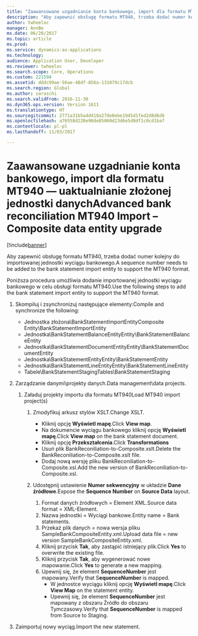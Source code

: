 ```yaml
---
title: "Zaawansowane uzgadnianie konta bankowego, import dla formatu MT940 — uaktualnianie złożonej jednostki danych"
description: "Aby zapewnić obsługę formatu MT940, trzeba dodać numer kolejny do importowanej jednostki wyciągu bankowego."
author: twheeloc
manager: AnnBe
ms.date: 06/20/2017
ms.topic: article
ms.prod: 
ms.service: dynamics-ax-applications
ms.technology: 
audience: Application User, Developer
ms.reviewer: twheeloc
ms.search.scope: Core, Operations
ms.custom: 221594
ms.assetid: dddc99ae-56ae-48df-856a-131079c17dcb
ms.search.region: Global
ms.author: saraschi
ms.search.validFrom: 2016-11-30
ms.dyn365.ops.version: Version 1611
ms.translationtype: HT
ms.sourcegitcommit: 2771a31b5a4d418a27de0ebe1945d1fed2d8d6d6
ms.openlocfilehash: a76558d220e98de85060d23d6e5d8df1c0cd1baf
ms.contentlocale: pl-pl
ms.lasthandoff: 11/03/2017

---
```


# <a name="advanced-bank-reconciliation-mt940-import--composite-data-entity-upgrade"></a><span data-ttu-id="b060d-103">Zaawansowane uzgadnianie konta bankowego, import dla formatu MT940 — uaktualnianie złożonej jednostki danych</span><span class="sxs-lookup"><span data-stu-id="b060d-103">Advanced bank reconciliation MT940 Import – Composite data entity upgrade</span></span>

[!include[banner](../includes/banner.md)]


<span data-ttu-id="b060d-104">Aby zapewnić obsługę formatu MT940, trzeba dodać numer kolejny do importowanej jednostki wyciągu bankowego.</span><span class="sxs-lookup"><span data-stu-id="b060d-104">A sequence number needs to be added to the bank statement import entity to support the MT940 format.</span></span> 

<span data-ttu-id="b060d-105">Poniższa procedura umożliwia dodanie importowanej jednostki wyciągu bankowego w celu obsługi formatu MT940.</span><span class="sxs-lookup"><span data-stu-id="b060d-105">Use the following steps to add the bank statement import entity to support the MT940 format.</span></span>

1.  <span data-ttu-id="b060d-106">Skompiluj i zsynchronizuj następujące elementy:</span><span class="sxs-lookup"><span data-stu-id="b060d-106">Compile and synchronize the following:</span></span>
    -   <span data-ttu-id="b060d-107">Jednostka złożona\\BankStatementImportEntity</span><span class="sxs-lookup"><span data-stu-id="b060d-107">Composite Entity\\BankStatementImportEntity</span></span>
    -   <span data-ttu-id="b060d-108">Jednostka\\BankStatementBalanceEntity</span><span class="sxs-lookup"><span data-stu-id="b060d-108">Entity\\BankStatementBalanceEntity</span></span>
    -   <span data-ttu-id="b060d-109">Jednostka\\BankStatementDocumentEntity</span><span class="sxs-lookup"><span data-stu-id="b060d-109">Entity\\BankStatementDocumentEntity</span></span>
    -   <span data-ttu-id="b060d-110">Jednostka\\BankStatementEntity</span><span class="sxs-lookup"><span data-stu-id="b060d-110">Entity\\BankStatementEntity</span></span>
    -   <span data-ttu-id="b060d-111">Jednostka\\BankStatementLineEntity</span><span class="sxs-lookup"><span data-stu-id="b060d-111">Entity\\BankStatementLineEntity</span></span>
    -   <span data-ttu-id="b060d-112">Tabele\\BankStatementStaging</span><span class="sxs-lookup"><span data-stu-id="b060d-112">Tables\\BankStatementStaging</span></span>

2.  <span data-ttu-id="b060d-113">Zarządzanie danymi\\projekty danych.</span><span class="sxs-lookup"><span data-stu-id="b060d-113">Data management\\data projects.</span></span>
    1.  <span data-ttu-id="b060d-114">Załaduj projekty importu dla formatu MT940</span><span class="sxs-lookup"><span data-stu-id="b060d-114">Load MT940 import project(s)</span></span>
        1.  <span data-ttu-id="b060d-115">Zmodyfikuj arkusz stylów XSLT.</span><span class="sxs-lookup"><span data-stu-id="b060d-115">Change XSLT.</span></span>
            -   <span data-ttu-id="b060d-116">Kliknij opcję **Wyświetl mapę**.</span><span class="sxs-lookup"><span data-stu-id="b060d-116">Click **View map**.</span></span>
            -   <span data-ttu-id="b060d-117">Na dokumencie wyciągu bankowego kliknij opcję **Wyświetl mapę**.</span><span class="sxs-lookup"><span data-stu-id="b060d-117">Click **View map** on the bank statement document.</span></span>
            -   <span data-ttu-id="b060d-118">Kliknij opcję **Przekształcenia**.</span><span class="sxs-lookup"><span data-stu-id="b060d-118">Click **Transformations**</span></span>
            -   <span data-ttu-id="b060d-119">Usuń plik BankReconiliation-to-Composite.xslt.</span><span class="sxs-lookup"><span data-stu-id="b060d-119">Delete the BankReconiliation-to-Composite.xslt file.</span></span>
            -   <span data-ttu-id="b060d-120">Dodaj nową wersję pliku BankReconiliation-to-Composite.xsl.</span><span class="sxs-lookup"><span data-stu-id="b060d-120">Add the new version of BankReconiliation-to-Composite.xsl.</span></span>

        2.  <span data-ttu-id="b060d-121">Udostępnij ustawienie **Numer sekwencyjny** w układzie **Dane źródłowe**.</span><span class="sxs-lookup"><span data-stu-id="b060d-121">Expose the **Sequence Number** on **Source Data** layout.</span></span>
            1.  <span data-ttu-id="b060d-122">Format danych źródłowych = Element XML.</span><span class="sxs-lookup"><span data-stu-id="b060d-122">Source data format = XML-Element.</span></span>
            2.  <span data-ttu-id="b060d-123">Nazwa jednostki = Wyciągi bankowe.</span><span class="sxs-lookup"><span data-stu-id="b060d-123">Entity name = Bank statements.</span></span>
            3.  <span data-ttu-id="b060d-124">Przekaż plik danych = nowa wersja pliku SampleBankCompositeEntity.xml.</span><span class="sxs-lookup"><span data-stu-id="b060d-124">Upload data file = new version SampleBankCompositeEntity.xml.</span></span>
            4.  <span data-ttu-id="b060d-125">Kliknij przycisk **Tak**, aby zastąpić istniejący plik.</span><span class="sxs-lookup"><span data-stu-id="b060d-125">Click **Yes** to overwrite the existing file.</span></span>
            5.  <span data-ttu-id="b060d-126">Kliknij przycisk **Tak**, aby wygenerować nowe mapowanie.</span><span class="sxs-lookup"><span data-stu-id="b060d-126">Click **Yes** to generate a new mapping.</span></span>
            6.  <span data-ttu-id="b060d-127">Upewnij się, że element **SequenceNumber** jest mapowany.</span><span class="sxs-lookup"><span data-stu-id="b060d-127">Verify that S**equenceNumber** is mapped.</span></span>
                -   <span data-ttu-id="b060d-128">W jednostce wyciągu kliknij opcję **Wyświetl mapę**.</span><span class="sxs-lookup"><span data-stu-id="b060d-128">Click **View Map** on the statement entity.</span></span>
                -   <span data-ttu-id="b060d-129">Upewnij się, że element **SequenceNumber** jest mapowany z obszaru Źródło do obszaru Tymczasowy.</span><span class="sxs-lookup"><span data-stu-id="b060d-129">Verify that **SequenceNumber** is mapped from Source to Staging.</span></span>

3.  <span data-ttu-id="b060d-130">Zaimportuj nowy wyciąg.</span><span class="sxs-lookup"><span data-stu-id="b060d-130">Import the new statement.</span></span>





